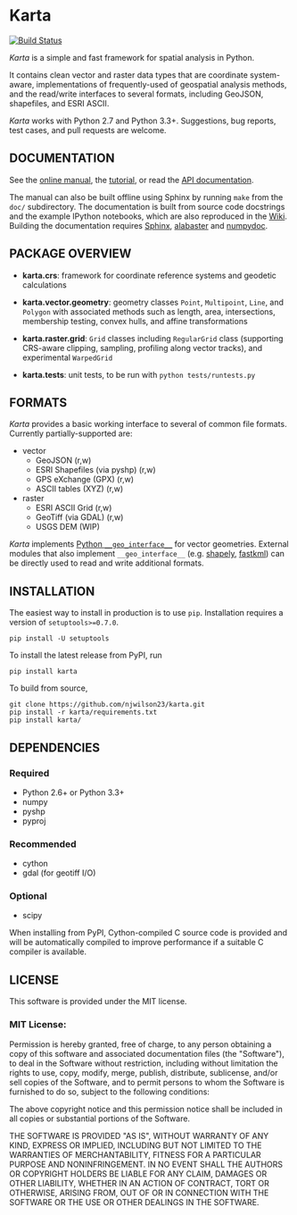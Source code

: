 # Karta

[![Build Status](https://travis-ci.org/njwilson23/karta.svg?branch=master)](https://travis-ci.org/njwilson23/karta)

*Karta* is a simple and fast framework for spatial analysis in Python.

It contains clean vector and raster data types that are coordinate system-aware,
implementations of frequently-used of geospatial analysis methods, and the
read/write interfaces to several formats, including GeoJSON, shapefiles, and
ESRI ASCII.

*Karta* works with Python 2.7 and Python 3.3+. Suggestions, bug reports, test
cases, and pull requests are welcome.

## DOCUMENTATION

See the [online manual](http://www.ironicmtn.com/kartadocs/karta-manual.html),
the [tutorial](http://www.ironicmtn.com/kartadocs/tutorial.html), or read the
[API documentation](http://www.ironicmtn.com/kartadocs/reference.html).

The manual can also be built offline using Sphinx by running `make` from the
`doc/` subdirectory. The documentation is built from source code docstrings and
the example IPython notebooks, which are also reproduced in the
[Wiki](https://github.com/njwilson23/karta/wiki/Tutorial). Building the
documentation requires [Sphinx](http://sphinx-doc.org/),
[alabaster](https://github.com/bitprophet/alabaster) and
[numpydoc](https://github.com/numpy/numpydoc).

## PACKAGE OVERVIEW

- **karta.crs**: framework for coordinate reference systems and geodetic
  calculations

- **karta.vector.geometry**: geometry classes `Point`, `Multipoint`, `Line`, and
  `Polygon` with associated methods such as length, area, intersections,
  membership testing, convex hulls, and affine transformations

- **karta.raster.grid**: `Grid` classes including `RegularGrid` class
  (supporting CRS-aware clipping, sampling, profiling along vector tracks), and
  experimental `WarpedGrid`

- **karta.tests**: unit tests, to be run with `python tests/runtests.py`

## FORMATS

*Karta* provides a basic working interface to several of common file formats.
Currently partially-supported are:

- vector
    - GeoJSON (r,w)
    - ESRI Shapefiles (via pyshp) (r,w)
    - GPS eXchange (GPX) (r,w)
    - ASCII tables (XYZ) (r,w)
- raster
    - ESRI ASCII Grid (r,w)
    - GeoTiff (via GDAL) (r,w)
    - USGS DEM (WIP)

*Karta* implements [Python
`__geo_interface__`](https://gist.github.com/sgillies/2217756) for vector
geometries. External modules that also implement `__geo_interface__` (e.g.
[shapely](https://github.com/Toblerity/Shapely),
[fastkml](https://fastkml.readthedocs.org/en/latest/)) can be directly used to
read and write additional formats.

## INSTALLATION

The easiest way to install in production is to use `pip`. Installation requires
a version of `setuptools>=0.7.0`.

    pip install -U setuptools

To install the latest release from PyPI, run

    pip install karta

To build from source,

    git clone https://github.com/njwilson23/karta.git
    pip install -r karta/requirements.txt
    pip install karta/

## DEPENDENCIES

### Required

- Python 2.6+ or Python 3.3+
- numpy
- pyshp
- pyproj

### Recommended

- cython
- gdal (for geotiff I/O)

### Optional

- scipy

When installing from PyPI, Cython-compiled C source code is provided and will be
automatically compiled to improve performance if a suitable C compiler is
available.

## LICENSE

This software is provided under the MIT license.

### MIT License:

Permission is hereby granted, free of charge, to any person obtaining a copy of
this software and associated documentation files (the "Software"), to deal in
the Software without restriction, including without limitation the rights to
use, copy, modify, merge, publish, distribute, sublicense, and/or sell copies of
the Software, and to permit persons to whom the Software is furnished to do so,
subject to the following conditions:

The above copyright notice and this permission notice shall be included in all
copies or substantial portions of the Software.

THE SOFTWARE IS PROVIDED "AS IS", WITHOUT WARRANTY OF ANY KIND, EXPRESS OR
IMPLIED, INCLUDING BUT NOT LIMITED TO THE WARRANTIES OF MERCHANTABILITY, FITNESS
FOR A PARTICULAR PURPOSE AND NONINFRINGEMENT. IN NO EVENT SHALL THE AUTHORS OR
COPYRIGHT HOLDERS BE LIABLE FOR ANY CLAIM, DAMAGES OR OTHER LIABILITY, WHETHER
IN AN ACTION OF CONTRACT, TORT OR OTHERWISE, ARISING FROM, OUT OF OR IN
CONNECTION WITH THE SOFTWARE OR THE USE OR OTHER DEALINGS IN THE SOFTWARE.

